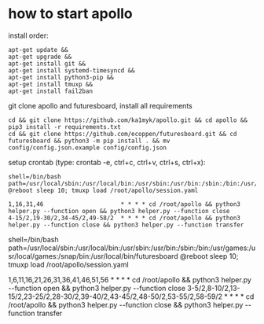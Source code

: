 # how to start apollo
install order:
~~~
apt-get update &&
apt-get upgrade &&
apt-get install git &&
apt-get install systemd-timesyncd &&
apt-get install python3-pip &&
apt-get install tmuxp &&
apt-get install fail2ban
~~~
git clone apollo and futuresboard, install all requirements 
~~~
cd && git clone https://github.com/ka1myk/apollo.git && cd apollo && pip3 install -r requirements.txt
cd && git clone https://github.com/ecoppen/futuresboard.git && cd futuresboard && python3 -m pip install . && mv config/config.json.example config/config.json
~~~
setup crontab (type: crontab -e, ctrl+c, ctrl+v, ctrl+s, ctrl+x):
~~~
shell=/bin/bash path=/usr/local/sbin:/usr/local/bin:/usr/sbin:/usr/bin:/sbin:/bin:/usr/games:/usr/local/games:/snap/bin:/usr/local/bin/futuresboard
@reboot sleep 10; tmuxp load /root/apollo/session.yaml

1,16,31,46                      * * * * cd /root/apollo && python3 helper.py --function open && python3 helper.py --function close
4-15/2,19-30/2,34-45/2,49-58/2  * * * * cd /root/apollo && python3 helper.py --function close && python3 helper.py --function transfer
~~~
shell=/bin/bash path=/usr/local/sbin:/usr/local/bin:/usr/sbin:/usr/bin:/sbin:/bin:/usr/games:/usr/local/games:/snap/bin:/usr/local/bin/futuresboard
@reboot sleep 10; tmuxp load /root/apollo/session.yaml

1,6,11,16,21,26,31,36,41,46,51,56                                               * * * * cd /root/apollo && python3 helper.py --function open && python3 helper.py --function close
3-5/2,8-10/2,13-15/2,23-25/2,28-30/2,39-40/2,43-45/2,48-50/2,53-55/2,58-59/2    * * * * cd /root/apollo && python3 helper.py --function close && python3 helper.py --function transfer
~~~